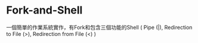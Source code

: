 # Fork-and-Shell
一個簡單的作業系統實作，有Fork和包含三個功能的Shell ( Pipe (|), Redirection to File (>), Redirection from File (&lt;) )
